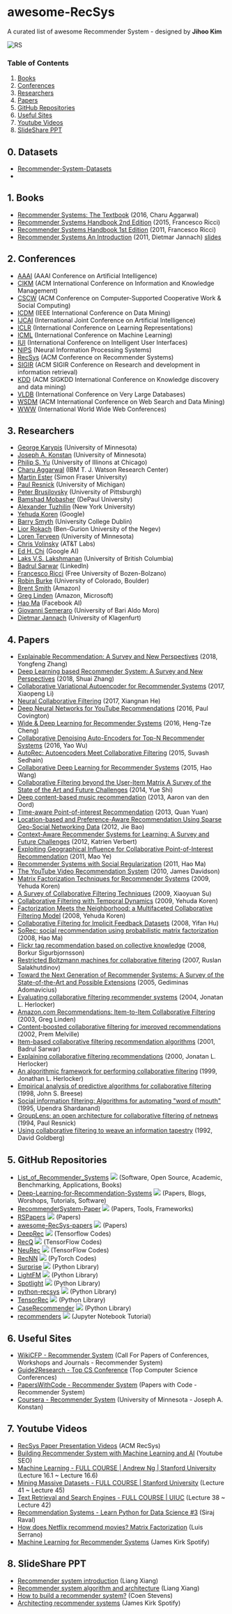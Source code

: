 # awesome-RecSys
A curated list of awesome Recommender System - designed by **Jihoo Kim**

![RS](https://user-images.githubusercontent.com/50820635/85274861-7e0e3b00-b4ba-11ea-8cd3-2690ec55a67a.jpg)

### Table of Contents
1. [Books](https://github.com/jihoo-kim/awesome-RecSys#1-books)
2. [Conferences](https://github.com/jihoo-kim/awesome-RecSys#2-conferences)
3. [Researchers](https://github.com/jihoo-kim/awesome-RecSys#3-researchers)
4. [Papers](https://github.com/jihoo-kim/awesome-RecSys#4-papers)
5. [GitHub Repositories](https://github.com/jihoo-kim/awesome-RecSys#5-github-repositories)
6. [Useful Sites](https://github.com/jihoo-kim/awesome-RecSys#6-useful-sites)
7. [Youtube Videos](https://github.com/jihoo-kim/awesome-RecSys#7-youtube-videos)
8. [SlideShare PPT](https://github.com/jihoo-kim/awesome-RecSys#8-slideshare-ppt)
## 0. Datasets
* [Recommender-System-Datasets](https://github.com/daconjam/Recommender-System-Datasets)
* 
## 1. Books
* [Recommender Systems: The Textbook](http://pzs.dstu.dp.ua/DataMining/recom/bibl/1aggarwal_c_c_recommender_systems_the_textbook.pdf) (2016, Charu Aggarwal)
* [Recommender Systems Handbook 2nd Edition](https://edyaaleh.files.wordpress.com/2016/02/recommendersystemshandbook.pdf) (2015, Francesco Ricci)
* [Recommender Systems Handbook 1st Edition](https://www.cse.iitk.ac.in/users/nsrivast/HCC/Recommender_systems_handbook.pdf) (2011, Francesco Ricci)
* [Recommender Systems An Introduction](https://github.com/singmiya/recsys/raw/master/Recommender%20Systems%20An%20Introduction.pdf) (2011, Dietmar Jannach) [slides](http://www.recommenderbook.net/teaching-material/slides)

## 2. Conferences
* [AAAI](https://www.aaai.org/) (AAAI Conference on Artificial Intelligence)
* [CIKM](http://www.cikmconference.org/) (ACM International Conference on Information and Knowledge Management)
* [CSCW](http://cscw.acm.org) (ACM Conference on Computer-Supported Cooperative Work & Social Computing)
* [ICDM](http://icdm2019.bigke.org/) (IEEE International Conference on Data Mining)
* [IJCAI](https://www.ijcai.org/) (International Joint Conference on Artificial Intelligence)
* [ICLR](https://iclr.cc/) (International Conference on Learning Representations)
* [ICML](https://icml.cc/) (International Conference on Machine Learning)
* [IUI](https://iui.acm.org) (International Conference on Intelligent User Interfaces)
* [NIPS](https://nips.cc/) (Neural Information Processing Systems)
* [RecSys](https://recsys.acm.org/) (ACM Conference on Recommender Systems)
* [SIGIR](https://sigir.org/) (ACM SIGIR Conference on Research and development in information retrieval)
* [KDD](https://www.kdd.org/) (ACM SIGKDD International Conference on Knowledge discovery and data mining)
* [VLDB](https://www.vldb.org/) (International Conference on Very Large Databases)
* [WSDM](http://www.wsdm-conference.org/) (ACM International Conference on Web Search and Data Mining)
* [WWW](https://www.iw3c2.org/) (International World Wide Web Conferences)

## 3. Researchers
* [George Karypis](http://glaros.dtc.umn.edu/gkhome/index.php) (University of Minnesota)
* [Joseph A. Konstan](http://konstan.umn.edu/) (University of Minnesota)
* [Philip S. Yu](https://www.cs.uic.edu/PSYu) (University of Illinons at Chicago)
* [Charu Aggarwal](http://www.charuaggarwal.net/) (IBM T. J. Watson Research Center)
* [Martin Ester](http://www.sfu.ca/computing/people/faculty/martinester/people.html) (Simon Fraser University)
* [Paul Resnick](http://presnick.people.si.umich.edu/) (University of Michigan)
* [Peter Brusilovsky](http://www.pitt.edu/~peterb/) (University of Pittsburgh)
* [Bamshad Mobasher](http://facweb.cs.depaul.edu/mobasher/) (DePaul University)
* [Alexander Tuzhilin](http://people.stern.nyu.edu/atuzhili/) (New York University)
* [Yehuda Koren](https://www.linkedin.com/in/yehuda-koren-8566147/) (Google)
* [Barry Smyth](https://barrysmyth.me/) (University College Dublin)
* [Lior Rokach](http://www.ise.bgu.ac.il/faculty/liorr/) (Ben-Gurion University of the Negev)
* [Loren Terveen](https://www-users.cs.umn.edu/~terveen/) (University of Minnesota)
* [Chris Volinsky](http://stats.research.att.com/volinsky/) (AT&T Labs)
* [Ed H. Chi](https://sites.google.com/view/edchi/) (Google AI)
* [Laks V.S. Lakshmanan](https://www.cs.ubc.ca/~laks/) (University of British Columbia)
* [Badrul Sarwar](https://www.linkedin.com/in/bmsarwar/) (LinkedIn)
* [Francesco Ricci](http://www.inf.unibz.it/~ricci/) (Free University of Bozen-Bolzano)
* [Robin Burke](http://www.that-recsys-lab.net/) (University of Colorado, Boulder)
* [Brent Smith](https://www.linkedin.com/in/brent-smith-2a1b8/) (Amazon)
* [Greg Linden](http://glinden.blogspot.com/) (Amazon, Microsoft)
* [Hao Ma](https://www.haoma.io/) (Facebook AI)
* [Giovanni Semeraro](http://www.di.uniba.it/~swap/index.php?n=Membri.Semeraro) (University of Bari Aldo Moro)
* [Dietmar Jannach](https://www.aau.at/en/ainf/research-groups/infsys/team/dietmar-jannach/) (University of Klagenfurt)

## 4. Papers
* [Explainable Recommendation: A Survey and New Perspectives](https://arxiv.org/pdf/1804.11192) (2018, Yongfeng Zhang)
* [Deep Learning based Recommender System: A Survey and New Perspectives](https://arxiv.org/pdf/1707.07435.pdf) (2018, Shuai Zhang)
* [Collaborative Variational Autoencoder for Recommender Systems](http://eelxpeng.github.io/assets/paper/Collaborative_Variational_Autoencoder.pdf) (2017, Xiaopeng Li)
* [Neural Collaborative Filtering](https://www.comp.nus.edu.sg/~xiangnan/papers/ncf.pdf) (2017, Xiangnan He)
* [Deep Neural Networks for YouTube Recommendations](https://static.googleusercontent.com/media/research.google.com/ko//pubs/archive/45530.pdf) (2016, Paul Covington)
* [Wide & Deep Learning for Recommender Systems](https://arxiv.org/pdf/1606.07792.pdf) (2016, Heng-Tze Cheng)
* [Collaborative Denoising Auto-Encoders for Top-N Recommender Systems](http://alicezheng.org/papers/wsdm16-cdae.pdf) (2016, Yao Wu)
* [AutoRec: Autoencoders Meet Collaborative Filtering](http://users.cecs.anu.edu.au/~u5098633/papers/www15.pdf) (2015, Suvash Sedhain)
* [Collaborative Deep Learning for Recommender Systems](http://www.wanghao.in/paper/KDD15_CDL.pdf) (2015, Hao Wang)
* [Collaborative Filtering beyond the User-Item Matrix A Survey of the State of the Art and Future Challenges](https://github.com/daicoolb/RecommenderSystem-Paper/raw/master/Survey/Collaborative%20Filtering%20beyond%20the%20User-Item%20Matrix%20A%20Survey%20of%20the%20State%20of%20the%20Art%20and%20Future%20Challenges.pdf) (2014, Yue Shi)
* [Deep content-based music recommendation](https://papers.nips.cc/paper/5004-deep-content-based-music-recommendation.pdf) (2013, Aaron van den Oord)
* [Time-aware Point-of-interest Recommendation](https://www.ntu.edu.sg/home/axsun/paper/sun_sigir13quan.pdf) (2013, Quan Yuan)
* [Location-based and Preference-Aware Recommendation Using Sparse Geo-Social Networking Data](https://www.microsoft.com/en-us/research/wp-content/uploads/2016/02/LocationRecommendation.pdf) (2012, Jie Bao)
* [Context-Aware Recommender Systems for Learning: A Survey and Future Challenges](https://ieeexplore.ieee.org/stamp/stamp.jsp?tp=&arnumber=6189308) (2012, Katrien Verbert)
* [Exploiting Geographical Influence for Collaborative Point-of-Interest Recommendation](https://www.cse.cuhk.edu.hk/irwin.king.new/_media/presentations/p325.pdf) (2011, Mao Ye)
* [Recommender Systems with Social Regularization](http://citeseerx.ist.psu.edu/viewdoc/download?doi=10.1.1.352.9959&rep=rep1&type=pdf) (2011, Hao Ma)
* [The YouTube Video Recommendation System](https://www.inf.unibz.it/~ricci/ISR/papers/p293-davidson.pdf) (2010, James Davidson)
* [Matrix Factorization Techniques for Recommender Systems](https://datajobs.com/data-science-repo/Recommender-Systems-[Netflix].pdf) (2009, Yehuda Koren)
* [A Survey of Collaborative Filtering Techniques](http://downloads.hindawi.com/archive/2009/421425.pdf) (2009, Xiaoyuan Su)
* [Collaborative Filtering with Temporal Dynamics](http://citeseerx.ist.psu.edu/viewdoc/download?doi=10.1.1.379.1951&rep=rep1&type=pdf) (2009, Yehuda Koren)
* [Factorization Meets the Neighborhood: a Multifaceted Collaborative Filtering Model](https://www.cs.rochester.edu/twiki/pub/Main/HarpSeminar/Factorization_Meets_the_Neighborhood-_a_Multifaceted_Collaborative_Filtering_Model.pdf) (2008, Yehuda Koren)
* [Collaborative Filtering for Implicit Feedback Datasets](http://citeseerx.ist.psu.edu/viewdoc/download?doi=10.1.1.167.5120&rep=rep1&type=pdf) (2008, Yifan Hu)
* [SoRec: social recommendation using probabilistic matrix factorization](http://citeseerx.ist.psu.edu/viewdoc/download?doi=10.1.1.304.2464&rep=rep1&type=pdf) (2008, Hao Ma)
* [Flickr tag recommendation based on collective knowledge](http://www2008.org/papers/pdf/p327-sigurbjornssonA.pdf) (2008, Borkur Sigurbjornsson)
* [Restricted Boltzmann machines for collaborative filtering](https://www.cs.toronto.edu/~rsalakhu/papers/rbmcf.pdf) (2007, Ruslan Salakhutdinov)
* [Toward the Next Generation of Recommender Systems: A Survey of the State-of-the-Art and Possible Extensions](http://pages.stern.nyu.edu/~atuzhili/pdf/TKDE-Paper-as-Printed.pdf) (2005, Gediminas Adomavicius)
* [Evaluating collaborative filtering recommender systems](https://grouplens.org/site-content/uploads/evaluating-TOIS-20041.pdf) (2004, Jonatan L. Herlocker)
* [Amazon.com Recommendations: Item-to-Item Collaborative Filtering](https://www.cs.umd.edu/~samir/498/Amazon-Recommendations.pdf) (2003, Greg Linden)
* [Content-boosted collaborative filtering for improved recommendations](https://www.cs.utexas.edu/~ml/papers/cbcf-aaai-02.pdf) (2002, Prem Melville)
* [Item-based collaborative filtering recommendation algorithms](http://www.ra.ethz.ch/cdstore/www10/papers/pdf/p519.pdf) (2001, Badrul Sarwar)
* [Explaining collaborative filtering recommendations](https://grouplens.org/site-content/uploads/explain-CSCW-20001.pdf) (2000, Jonatan L. Herlocker)
* [An algorithmic framework for performing collaborative filtering](http://files.grouplens.org/papers/algs.pdf) (1999, Jonathan L. Herlocker)
* [Empirical analysis of predictive algorithms for collaborative filtering](https://arxiv.org/ftp/arxiv/papers/1301/1301.7363.pdf) (1998, John S. Breese)
* [Social information filtering: Algorithms for automating "word of mouth"](http://citeseerx.ist.psu.edu/viewdoc/download?doi=10.1.1.30.6583&rep=rep1&type=pdf) (1995, Upendra Shardanand)
* [GroupLens: an open architecture for collaborative filtering of netnews](http://citeseerx.ist.psu.edu/viewdoc/download;jsessionid=0EE669AED51CA516AE8DD807338117DD?doi=10.1.1.53.9351&rep=rep1&type=pdf) (1994, Paul Resnick)
* [Using collaborative filtering to weave an information tapestry](http://bitsavers.org/pdf/xerox/parc/techReports/CSL-92-10_Using_Collaborative_Filtering_to_Weave_an_Information_Tapestry.pdf) (1992, David Goldberg)



## 5. GitHub Repositories
* [List_of_Recommender_Systems](https://github.com/grahamjenson/list_of_recommender_systems) ![](https://img.shields.io/github/stars/grahamjenson/list_of_recommender_systems.svg?style=social) (Software, Open Source, Academic, Benchmarking, Applications, Books)
* [Deep-Learning-for-Recommendation-Systems](https://github.com/robi56/Deep-Learning-for-Recommendation-Systems) ![](https://img.shields.io/github/stars/robi56/Deep-Learning-for-Recommendation-Systems.svg?style=social) (Papers, Blogs, Worshops, Tutorials, Software)
* [RecommenderSystem-Paper](https://github.com/daicoolb/RecommenderSystem-Paper) ![](https://img.shields.io/github/stars/daicoolb/RecommenderSystem-Paper.svg?style=social) (Papers, Tools, Frameworks)
* [RSPapers](https://github.com/hongleizhang/RSPapers) ![](https://img.shields.io/github/stars/hongleizhang/RSPapers.svg?style=social) (Papers)
* [awesome-RecSys-papers](https://github.com/YuyangZhangFTD/awesome-RecSys-papers) ![](https://img.shields.io/github/stars/YuyangZhangFTD/awesome-RecSys-papers.svg?style=social) (Papers)
* [DeepRec](https://github.com/cheungdaven/DeepRec) ![](https://img.shields.io/github/stars/cheungdaven/DeepRec.svg?style=social) (Tensorflow Codes)
* [RecQ](https://github.com/Coder-Yu/RecQ) ![](https://img.shields.io/github/stars/Coder-Yu/RecQ.svg?style=social) (TensorFlow Codes)
* [NeuRec](https://github.com/wubinzzu/NeuRec) ![](https://img.shields.io/github/stars/wubinzzu/NeuRec.svg?style=social) (TensorFlow Codes)
* [RecNN](https://github.com/awarebayes/RecNN) ![](https://img.shields.io/github/stars//awarebayes/RecNN.svg?style=social) (PyTorch Codes)
* [Surprise](https://github.com/NicolasHug/Surprise) ![](https://img.shields.io/github/stars/NicolasHug/Surprise.svg?style=social) (Python Library)
* [LightFM](https://github.com/lyst/lightfm) ![](https://img.shields.io/github/stars/lyst/lightfm.svg?style=social) (Python Library)
* [Spotlight](https://github.com/maciejkula/spotlight) ![](https://img.shields.io/github/stars/maciejkula/spotlight.svg?style=social) (Python Library)
* [python-recsys](https://github.com/ocelma/python-recsys) ![](https://img.shields.io/github/stars/ocelma/python-recsys.svg?style=social) (Python Library)
* [TensorRec](https://github.com/jfkirk/tensorrec) ![](https://img.shields.io/github/stars/jfkirk/tensorrec.svg?style=social) (Python Library)
* [CaseRecommender](https://github.com/caserec/CaseRecommender) ![](https://img.shields.io/github/stars/caserec/CaseRecommender.svg?style=social) (Python Library)
* [recommenders](https://github.com/microsoft/recommenders) ![](https://img.shields.io/github/stars/microsoft/recommenders.svg?style=social) (Jupyter Notebook Tutorial)

## 6. Useful Sites
* [WikiCFP - Recommender System](http://www.wikicfp.com/cfp/call?conference=recommender%20systems) (Call For Papers of Conferences, Workshops and Journals - Recommender System)
* [Guide2Research - Top CS Conference](http://www.guide2research.com/topconf/) (Top Computer Science Conferences)
* [PapersWithCode - Recommender System](https://paperswithcode.com/task/recommendation-systems) (Papers with Code - Recommender System)
* [Coursera - Recommender System](https://www.coursera.org/specializations/recommender-systems) (University of Minnesota - Joseph A. Konstan)

## 7. Youtube Videos
* [RecSys Paper Presentation Videos](https://www.youtube.com/channel/UC2nEn-yNA1BtdDNWziphPGA/featured) (ACM RecSys)
* [Building Recommender System with Machine Learning and AI](https://www.youtube.com/playlist?list=PLk9tco_9NSqfkr2Z0VdntKqufR5uDOezz) (Youtube SEO)
* [Machine Learning - FULL COURSE | Andrew Ng | Stanford University](https://www.youtube.com/playlist?list=PLLssT5z_DsK-h9vYZkQkYNWcItqhlRJLN) (Lecture 16.1 ~ Lecture 16.6)
* [Mining Massive Datasets - FULL COURSE | Stanford University](https://www.youtube.com/playlist?list=PLLssT5z_DsK9JDLcT8T62VtzwyW9LNepV) (Lecture 41 ~ Lecture 45)
* [Text Retrieval and Search Engines - FULL COURSE | UIUC](https://www.youtube.com/playlist?list=PLLssT5z_DsK8Jk8mpFc_RPzn2obhotfDO) (Lecture 38 ~ Lecture 42)
* [Recommendation Systems - Learn Python for Data Science #3](https://www.youtube.com/watch?v=9gBC9R-msAk) (Siraj Raval)
* [How does Netflix recommend movies? Matrix Factorization](https://www.youtube.com/watch?v=ZspR5PZemcs) (Luis Serrano)
* [Machine Learning for Recommender Systems](https://www.youtube.com/watch?v=xBMGr08fowA&t=3m58s) (James Kirk Spotify)

## 8. SlideShare PPT
* [Recommender system introduction](https://www.slideshare.net/xlvector/recommender-system-introduction-12551956) (Liang Xiang)
* [Recommender system algorithm and architecture](https://www.slideshare.net/xlvector/recommender-system-algorithm-and-architecture-13098396) (Liang Xiang)
* [How to build a recommender system?](https://www.slideshare.net/blueace/how-to-build-a-recommender-system-presentation) (Coen Stevens)
* [Architecting recommender systems](https://www.slideshare.net/JamesKirk58/boston-ml-architecting-recommender-systems) (James Kirk Spotify)

